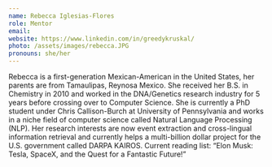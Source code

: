 ```yaml
---
name: Rebecca Iglesias-Flores
role: Mentor
email:
website: https://www.linkedin.com/in/greedykruskal/
photo: /assets/images/rebecca.JPG
pronouns: she/her
---
```


Rebecca is a first-generation Mexican-American in the United States, her parents are from Tamaulipas, Reynosa Mexico.  She received her B.S. in Chemistry in 2010 and worked in the DNA/Genetics research industry for 5 years before crossing over to Computer Science.  She is currently a PhD student under Chris Callison-Burch at University of Pennsylvania and works in a niche field of computer science called Natural Language Processing (NLP).  Her research interests are now event extraction and cross-lingual information retrieval and currently helps a multi-billion dollar project for the U.S. government called DARPA KAIROS.  Current reading list: “Elon Musk: Tesla, SpaceX, and the Quest for a Fantastic Future!” 